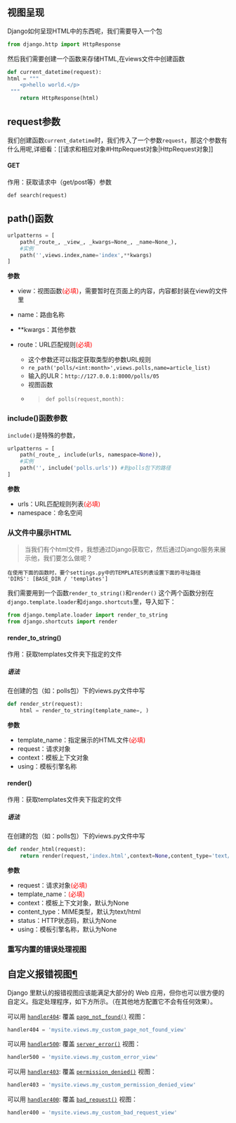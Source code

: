 ## 视图呈现
Django如何呈现HTML中的东西呢，我们需要导入一个包
```python
from django.http import HttpResponse
```
然后我们需要创建一个函数来存储HTML,在views文件中创建函数
```python
def current_datetime(request):
html = """  
 	<p>hello world.</p>
 """
	return HttpResponse(html)
```
## request参数
我们创建函数`current_datetime`时，我们传入了一个参数`request`，那这个参数有什么用呢,详细看：[[请求和相应对象#HttpRequest对象|HttpRequest对象]]
#### GET
作用：获取请求中（get/post等）参数
```
def search(request)
```
## path()函数
```python
urlpatterns = [
	path(_route_, _view_, _kwargs=None_, _name=None_),
	#实例
	path('',views.index,name='index',**kwargs)
]
```
**参数**

- view：视图函数<font color='red'>(必填)</font>，需要暂时在页面上的内容，内容都封装在view的文件里
	
- name：路由名称
	
- **kwargs：其他参数

- route：URL匹配规则<font color='red'>(必填)</font>
	- 这个参数还可以指定获取类型的参数URL规则
	- `re_path('polls/<int:month>',views.polls,name=article_list)`
	- 输入的ULR：`http://127.0.0.1:8000/polls/05`
	- 视图函数
	- >`def polls(request,month):`

### include()函数参数
`include()`是特殊的参数，
```python
urlpatterns = [
	path(_route_, include(urls, namespace=None)),
	#实例
	path('', include('polls.urls'))	#到polls包下的路径
]
```
**参数**
- urls：URL匹配规则列表<font color='red'>(必填)</font>
- namespace：命名空间


### 从文件中展示HTML
>当我们有个html文件，我想通过Django获取它，然后通过Django服务来展示他，我们要怎么做呢？
```ad-warning
在使用下面的函数时，要个settings.py中的TEMPLATES列表设置下面的寻址路径
'DIRS': [BASE_DIR / 'templates']
```
我们需要用到一个函数`render_to_string()`和`render()`
这个两个函数分别在`django.template.loader`和`django.shortcuts`里，导入如下：
```python
from django.template.loader import render_to_string
from django.shortcuts import render
```
#### render_to_string()
作用：获取templates文件夹下指定的文件
##### 语法
在创建的包（如：polls包）下的views.py文件中写
```python
def render_str(request):
	html = render_to_string(template_name=, )
```
**参数**
- template_name：指定展示的HTML文件<font color='red'>(必填)</font>
- request：请求对象
- context：模板上下文对象
- using：模板引擎名称

#### render()
作用：获取templates文件夹下指定的文件
##### 语法
在创建的包（如：polls包）下的views.py文件中写
```python
def render_html(request):  
    return render(request,'index.html',context=None,content_type='text/html',status=None,using=None)
```
**参数**
- request：请求对象<font color='red'>(必填)</font>
- template_name：<font color='red'>(必填)</font>
- context：模板上下文对象，默认为None
- content_type：MIME类型，默认为text/html
- status：HTTP状态码，默认为None
- using：模板引擎名称，默认为None


### 重写内置的错误处理视图
## 自定义报错视图[¶](https://docs.djangoproject.com/zh-hans/3.1/topics/http/views/#customizing-error-views "永久链接至标题")

Django 里默认的报错视图应该能满足大部分的 Web 应用，但你也可以很方便的自定义。指定处理程序，如下方所示。（在其他地方配置它不会有任何效果）。

可以用 [`handler404`](https://docs.djangoproject.com/zh-hans/3.1/ref/urls/#django.conf.urls.handler404 "django.conf.urls.handler404"): 覆盖 [`page_not_found()`](https://docs.djangoproject.com/zh-hans/3.1/ref/views/#django.views.defaults.page_not_found "django.views.defaults.page_not_found") 视图：
```python
handler404 = 'mysite.views.my_custom_page_not_found_view'
```
可以用 [`handler500`](https://docs.djangoproject.com/zh-hans/3.1/ref/urls/#django.conf.urls.handler500 "django.conf.urls.handler500"): 覆盖 [`server_error()`](https://docs.djangoproject.com/zh-hans/3.1/ref/views/#django.views.defaults.server_error "django.views.defaults.server_error") 视图：
```python
handler500 = 'mysite.views.my_custom_error_view'
```
可以用 [`handler403`](https://docs.djangoproject.com/zh-hans/3.1/ref/urls/#django.conf.urls.handler403 "django.conf.urls.handler403"): 覆盖 [`permission_denied()`](https://docs.djangoproject.com/zh-hans/3.1/ref/views/#django.views.defaults.permission_denied "django.views.defaults.permission_denied") 视图：
```python
handler403 = 'mysite.views.my_custom_permission_denied_view'
```
可以用 [`handler400`](https://docs.djangoproject.com/zh-hans/3.1/ref/urls/#django.conf.urls.handler400 "django.conf.urls.handler400"): 覆盖 [`bad_request()`](https://docs.djangoproject.com/zh-hans/3.1/ref/views/#django.views.defaults.bad_request "django.views.defaults.bad_request") 视图：
```python
handler400 = 'mysite.views.my_custom_bad_request_view'
```